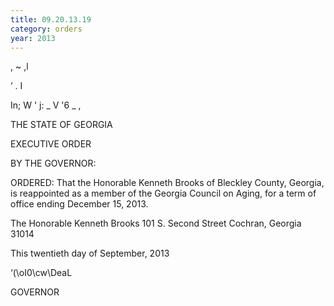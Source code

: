 ```yaml
---
title: 09.20.13.19
category: orders
year: 2013
---
```

 

, ~ ,l

’ . I

In; W ' j:
_ V '6 _ ,

THE STATE OF GEORGIA

EXECUTIVE ORDER

BY THE GOVERNOR:

ORDERED: That the Honorable Kenneth Brooks of Bleckley County, Georgia,
is reappointed as a member of the Georgia Council on Aging, for a
term of office ending December 15, 2013.

The Honorable Kenneth Brooks
101 S. Second Street
Cochran, Georgia 31014

This twentieth day of September, 2013

‘(\oI0\cw\DeaL

GOVERNOR

